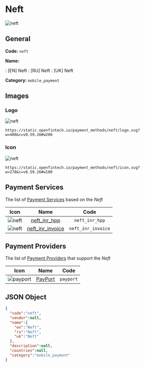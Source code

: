 
# Neft 
![neft](https://static.openfintech.io/payment_methods/neft/logo.svg?w=400&c=v0.59.26#w200)  

## General 
**Code:** `neft` 
 
**Name:** 
 
:	[EN] Neft 
:	[RU] Neft 
:	[UK] Neft 
 
**Category:** `mobile_payment` 
 

## Images 

### Logo 
![neft](https://static.openfintech.io/payment_methods/neft/logo.svg?w=400&c=v0.59.26#w200)  

```
https://static.openfintech.io/payment_methods/neft/logo.svg?w=400&c=v0.59.26#w200
```  

### Icon 
![neft](https://static.openfintech.io/payment_methods/neft/icon.svg?w=278&c=v0.59.26#w100)  

```
https://static.openfintech.io/payment_methods/neft/icon.svg?w=278&c=v0.59.26#w100
```  

## Payment Services 
 
The list of [Payment Services](/payment-services/) based on the _Neft_ 

|Icon|Name|Code| 
|:---:|:---:|:---:| 
|![neft](https://static.openfintech.io/payment_methods/neft/icon.svg?w=278&c=v0.59.26#w100) |[neft_inr_hpp](/payment-services/neft_inr_hpp/)|`neft_inr_hpp`| 
|![neft](https://static.openfintech.io/payment_methods/neft/icon.svg?w=278&c=v0.59.26#w100) |[neft_inr_invoice](/payment-services/neft_inr_invoice/)|`neft_inr_invoice`| 
 

## Payment Providers 
 
The list of [Payment Providers](/payment-providers/) that support the _Neft_ 

|Icon|Name|Code| 
|:---:|:---:|:---:| 
|![payport](https://static.openfintech.io/payment_providers/payport/icon.svg?w=278&c=v0.59.26#w100) |[PayPort](/payment-providers/payport/)|`payport`| 
 

## JSON Object 

```json
{
  "code":"neft",
  "vendor":null,
  "name":{
    "en":"Neft",
    "ru":"Neft",
    "uk":"Neft"
  },
  "description":null,
  "countries":null,
  "category":"mobile_payment"
}
```  
